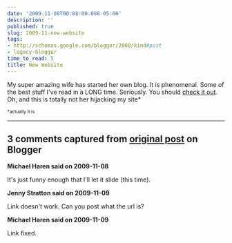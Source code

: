 ```yaml
---
date: '2009-11-08T00:08:00.008-05:00'
description: ''
published: true
slug: 2009-11-new-website
tags:
- http://schemas.google.com/blogger/2008/kind#post
- legacy-blogger
time_to_read: 5
title: New Website
---
```


My super amazing wife has started her own blog.  It is phenomenal.  Some of the best stuff I've read in a LONG time.  Seriously.  You should <a href="http://footedjammies.blogspot.com">check it out</a>.  Oh, and this is totally not her hijacking my site*









<span style="font-size: 75%;">*actually it is</span>

---

## 3 comments captured from [original post](https://blog.wassupy.com/2009/11/new-website.html) on Blogger

**Michael Haren said on 2009-11-08**

It's just funny enough that I'll let it slide (this time).

**Jenny Stratton said on 2009-11-09**

Link doesn't work.  Can you post what the url is?

**Michael Haren said on 2009-11-09**

Link fixed.

